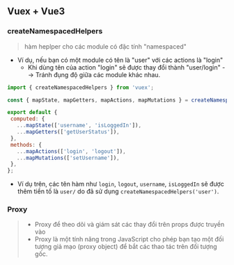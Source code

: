 
## Vuex + Vue3

### createNamespacedHelpers
> hàm heplper cho các module có đặc tính "namespaced"
- Ví dụ, nếu bạn có một module có tên là "user" với các actions là "login"
  + Khi dùng tên của action "login" sẽ được thay đổi thành "user/login" --> Tránh đụng độ giữa các module khác nhau.
 ```js
import { createNamespacedHelpers } from 'vuex';

const { mapState, mapGetters, mapActions, mapMutations } = createNamespacedHelpers('user');

export default {
  computed: {
    ...mapState(['username', 'isLoggedIn']),
    ...mapGetters(['getUserStatus']),
  },
  methods: {
    ...mapActions(['login', 'logout']),
    ...mapMutations(['setUsername']),
  },
};
 ```
- Ví dụ trên, các tên hàm như `login`, `logout`, `username`, `isLoggedIn` sẽ được thêm tiền tố là `user/` do đã sử dụng `createNamespacedHelpers('user')`.


### Proxy
> - Proxy để theo dõi và giám sát các thay đổi trên props được truyền vào
> - Proxy là một tính năng trong JavaScript cho phép bạn tạo một đối tượng giả mạo (proxy object) để bắt các thao tác trên đối tượng gốc.
